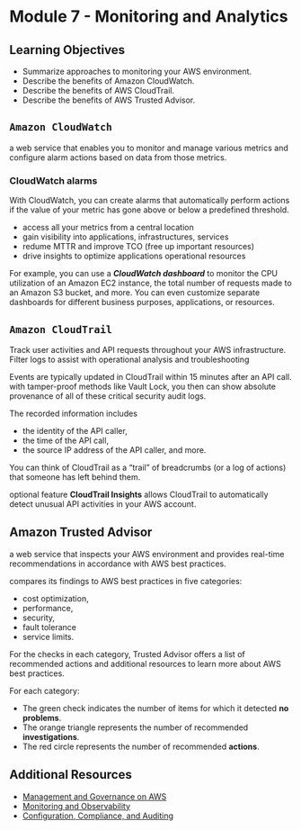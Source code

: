 # Module 7 - Monitoring and Analytics

## Learning Objectives

- Summarize approaches to monitoring your AWS environment.
- Describe the benefits of Amazon CloudWatch.
- Describe the benefits of AWS CloudTrail.
- Describe the benefits of AWS Trusted Advisor.

## `Amazon CloudWatch`

a web service that enables you to monitor and manage various metrics and configure alarm actions based on data from those metrics.

### CloudWatch alarms

With CloudWatch, you can create alarms that automatically perform actions if the value of your metric has gone above or below a predefined threshold. 
- access all your metrics from a central location
- gain visibility into applications, infrastructures, services
- redume MTTR and improve TCO (free up important resources)
- drive insights to optimize applications operational resources

For example, you can use a ***CloudWatch dashboard*** to monitor the CPU utilization of an Amazon EC2 instance, the total number of requests made to an Amazon S3 bucket, and more. You can even customize separate dashboards for different business purposes, applications, or resources.

## `Amazon CloudTrail`
Track user activities and API requests throughout your AWS infrastructure. 
Filter logs to assist with operational analysis and troubleshooting

Events are typically updated in CloudTrail within 15 minutes after an API call.
with tamper-proof methods like Vault Lock, you then can show absolute provenance of all of these critical security audit logs.

The recorded information includes 
- the identity of the API caller, 
- the time of the API call, 
- the source IP address of the API caller, and more. 

You can think of CloudTrail as a “trail” of breadcrumbs (or a log of actions) that someone has left behind them.

optional feature **CloudTrail Insights** allows CloudTrail to automatically detect unusual API activities in your AWS account. 

## Amazon Trusted Advisor

a web service that inspects your AWS environment and provides real-time recommendations in accordance with AWS best practices.

compares its findings to AWS best practices in five categories: 
- cost optimization, 
- performance, 
- security, 
- fault tolerance
- service limits. 

For the checks in each category, Trusted Advisor offers a list of recommended actions and additional resources to learn more about AWS best practices. 

For each category:

- The green check indicates the number of items for which it detected **no problems**.
- The orange triangle represents the number of recommended **investigations**.
- The red circle represents the number of recommended **actions**.


## Additional Resources

- [Management and Governance on AWS](https://aws.amazon.com/products/management-tools)
- [Monitoring and Observability](https://aws.amazon.com/products/management-tools/use-cases/monitoring-and-observability/)
- [Configuration, Compliance, and Auditing](https://aws.amazon.com/products/management-tools/use-cases/configuration-compliance-and-auditing/)
